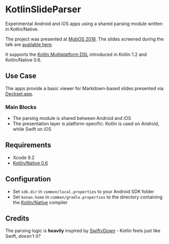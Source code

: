 # KotlinSlideParser

Experimental Android and iOS apps using a shared parsing module written in Kotlin/Native.

The project was presented at [MobOS 2018](http://romobos.com). The slides screened during the talk are [available here](https://speakerdeck.com/viteinfinite/native).

It supports the [Kotlin Multiplatform DSL](https://kotlinlang.org/docs/reference/multiplatform.html) introduced in Kotlin 1.2 and Kotlin/Native 0.6.

## Use Case

The apps provide a basic viewer for Markdown-based slides presented via [Deckset.app](https://www.decksetapp.com). 

### Main Blocks

- The parsing module is shared between Android and iOS
- The presentation layer is platform-specific: Kotlin is used on Android, while Swift on iOS

## Requirements

- Xcode 9.2
- [Kotlin/Native 0.6](https://github.com/JetBrains/kotlin-native/releases)

## Configuration

- Set `sdk.dir` in `common/local.properties` to your Android SDK folder
- Set `konan.home` in `common/gradle.properties` to the directory containing the [Kotlin/Native](https://github.com/JetBrains/kotlin-native/releases) compiler

## Credits

The parsing logic is **heavily** inspired by [SwiftyDown](https://github.com/aaaron7/SwiftyDown) - Kotlin feels just like Swift, _doesn't it?_ 
